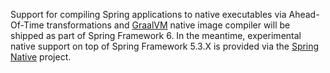 Support for compiling Spring applications to native executables via Ahead-Of-Time transformations and [GraalVM](https://www.graalvm.org/) native image compiler will be shipped as part of Spring Framework 6. In the meantime, experimental native support on top of Spring Framework 5.3.X is provided via the [Spring Native](https://github.com/spring-projects-experimental/spring-native) project.